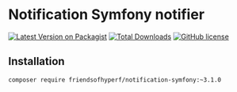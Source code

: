# Notification Symfony notifier

[![Latest Version on Packagist](https://img.shields.io/packagist/v/friendsofhyperf/notification-easysms.svg?style=flat-square)](https://packagist.org/packages/friendsofhyperf/notification-easysms)
[![Total Downloads](https://img.shields.io/packagist/dt/friendsofhyperf/notification-easysms.svg?style=flat-square)](https://packagist.org/packages/friendsofhyperf/notification-easysms)
[![GitHub license](https://img.shields.io/github/license/friendsofhyperf/notification-easysms)](https://github.com/friendsofhyperf/notification-easysms)

## Installation

```shell
composer require friendsofhyperf/notification-symfony:~3.1.0
```